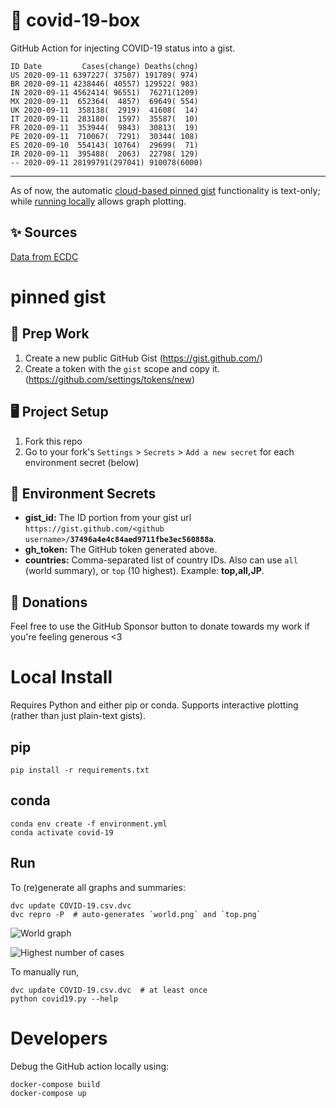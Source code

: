 # 🏥 covid-19-box

GitHub Action for injecting COVID-19 status into a gist.

```
ID Date         Cases(change) Deaths(chng)
US 2020-09-11 6397227( 37507) 191789( 974)
BR 2020-09-11 4238446( 40557) 129522( 983)
IN 2020-09-11 4562414( 96551)  76271(1209)
MX 2020-09-11  652364(  4857)  69649( 554)
UK 2020-09-11  358138(  2919)  41608(  14)
IT 2020-09-11  283180(  1597)  35587(  10)
FR 2020-09-11  353944(  9843)  30813(  19)
PE 2020-09-11  710067(  7291)  30344( 108)
ES 2020-09-10  554143( 10764)  29699(  71)
IR 2020-09-11  395488(  2063)  22798( 129)
-- 2020-09-11 28199791(297041) 910078(6000)
```

---

As of now, the automatic [cloud-based pinned gist](#pinned-gist) functionality is text-only;
while [running locally](#local-install) allows graph plotting.

## ✨ Sources

[Data from ECDC](https://www.ecdc.europa.eu/en/publications-data/download-todays-data-geographic-distribution-covid-19-cases-worldwide)

# pinned gist

## 🎒 Prep Work
1. Create a new public GitHub Gist (https://gist.github.com/)
1. Create a token with the `gist` scope and copy it. (https://github.com/settings/tokens/new)

## 🖥 Project Setup
1. Fork this repo
1. Go to your fork's `Settings` > `Secrets` > `Add a new secret` for each environment secret (below)

## 🤫 Environment Secrets
- **gist_id:** The ID portion from your gist url `https://gist.github.com/<github username>/`**`37496a4e4c84aed9711fbe3ec560888a`**.
- **gh_token:** The GitHub token generated above.
- **countries:** Comma-separated list of country IDs. Also can use `all` (world summary), or `top` (10 highest). Example: **top,all,JP**.

## 💸 Donations

Feel free to use the GitHub Sponsor button to donate towards my work if you're feeling generous <3

# Local Install

Requires Python and either pip or conda. Supports interactive plotting (rather than just plain-text gists).

## pip

```
pip install -r requirements.txt
```

## conda

```
conda env create -f environment.yml
conda activate covid-19
```

## Run

To (re)generate all graphs and summaries:

```
dvc update COVID-19.csv.dvc
dvc repro -P  # auto-generates `world.png` and `top.png`
```

![World graph](world.png)

![Highest number of cases](top.png)

To manually run,

```
dvc update COVID-19.csv.dvc  # at least once
python covid19.py --help
```

# Developers

Debug the GitHub action locally using:

```
docker-compose build
docker-compose up
```
